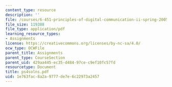 ```yaml
---
content_type: resource
description: ''
file: /courses/6-451-principles-of-digital-communication-ii-spring-2005/1e763fac8a2a9777de7e6c22973a2457_ps4solns.pdf
file_size: 119388
file_type: application/pdf
learning_resource_types:
- Assignments
license: https://creativecommons.org/licenses/by-nc-sa/4.0/
ocw_type: OCWFile
parent_title: Assignments
parent_type: CourseSection
parent_uid: 429aa445-ec35-d484-97ce-c9ef10fc57fd
resourcetype: Document
title: ps4solns.pdf
uid: 1e763fac-8a2a-9777-de7e-6c22973a2457
---
```

